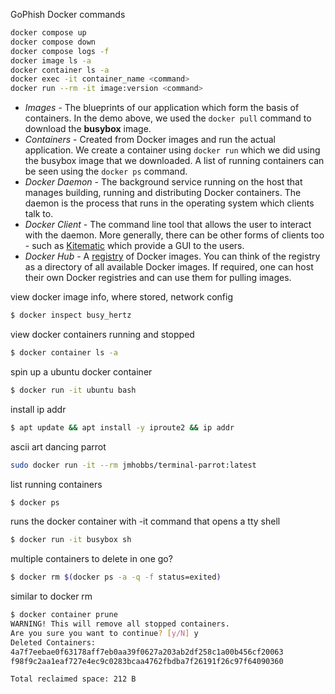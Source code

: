 GoPhish Docker commands
```bash
docker compose up
docker compose down
docker compose logs -f
docker image ls -a
docker container ls -a
docker exec -it container_name <command>
docker run --rm -it image:version <command>
```

- _Images_ - The blueprints of our application which form the basis of containers. In the demo above, we used the `docker pull` command to download the **busybox** image.
- _Containers_ - Created from Docker images and run the actual application. We create a container using `docker run` which we did using the busybox image that we downloaded. A list of running containers can be seen using the `docker ps` command.
- _Docker Daemon_ - The background service running on the host that manages building, running and distributing Docker containers. The daemon is the process that runs in the operating system which clients talk to.
- _Docker Client_ - The command line tool that allows the user to interact with the daemon. More generally, there can be other forms of clients too - such as [Kitematic](https://kitematic.com/) which provide a GUI to the users.
- _Docker Hub_ - A [registry](https://hub.docker.com/explore/) of Docker images. You can think of the registry as a directory of all available Docker images. If required, one can host their own Docker registries and can use them for pulling images.

view docker image info, where stored, network config
```bash
$ docker inspect busy_hertz
```

view docker containers running and stopped
```bash
$ docker container ls -a
```

spin up a ubuntu docker container 
```bash
$ docker run -it ubuntu bash
```

install ip addr
```bash
$ apt update && apt install -y iproute2 && ip addr
```

ascii art dancing parrot
```bash
sudo docker run -it --rm jmhobbs/terminal-parrot:latest
```

list running containers
```bash
$ docker ps
```

runs the docker container with -it command that opens a tty shell
```bash
$ docker run -it busybox sh
```

multiple containers to delete in one go?
```bash
$ docker rm $(docker ps -a -q -f status=exited)
```

similar to docker rm
```bash
$ docker container prune
WARNING! This will remove all stopped containers.
Are you sure you want to continue? [y/N] y
Deleted Containers:
4a7f7eebae0f63178aff7eb0aa39f0627a203ab2df258c1a00b456cf20063
f98f9c2aa1eaf727e4ec9c0283bcaa4762fbdba7f26191f26c97f64090360

Total reclaimed space: 212 B
```



